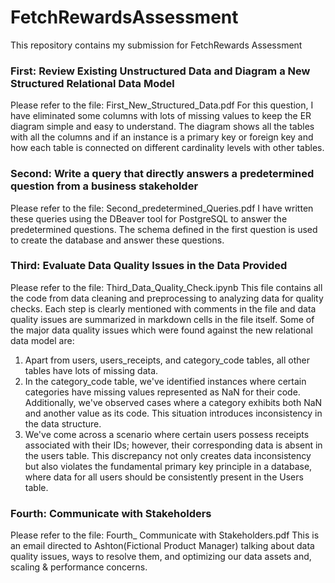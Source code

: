 # FetchRewardsAssessment
This repository contains my submission for FetchRewards Assessment

### First: Review Existing Unstructured Data and Diagram a New Structured Relational Data Model
Please refer to the file: First_New_Structured_Data.pdf
For this question, I have eliminated some columns with lots of missing values to keep the ER diagram simple and easy to understand. The diagram shows all the tables with all the columns and if an instance is a primary key or foreign key and how each table is connected on different cardinality levels with other tables.

### Second: Write a query that directly answers a predetermined question from a business stakeholder
Please refer to the file: Second_predetermined_Queries.pdf
I have written these queries using the DBeaver tool for PostgreSQL to answer the predetermined questions. The schema defined in the first question is used to create the database and answer these questions.

### Third: Evaluate Data Quality Issues in the Data Provided
Please refer to the file: Third_Data_Quality_Check.ipynb
This file contains all the code from data cleaning and preprocessing to analyzing data for quality checks. Each step is clearly mentioned with comments in the file and data quality issues are summarized in markdown cells in the file itself.
Some of the major data quality issues which were found against the new relational data model are:
1) Apart from users, users_receipts, and category_code tables, all other tables have lots of missing data.
2) In the category_code table, we've identified instances where certain categories have missing values represented as NaN for their code. Additionally, we've observed cases where a category exhibits both NaN and another value as its code. This situation introduces inconsistency in the data structure.
3) We've come across a scenario where certain users possess receipts associated with their IDs; however, their corresponding data is absent in the users table. This discrepancy not only creates data inconsistency but also violates the fundamental primary key principle in a database, where data for all users should be consistently present in the Users table.

### Fourth: Communicate with Stakeholders
Please refer to the file: Fourth_ Communicate with Stakeholders.pdf
This is an email directed to Ashton(Fictional Product Manager) talking about data quality issues, ways to resolve them, and optimizing our data assets and, scaling & performance concerns.
